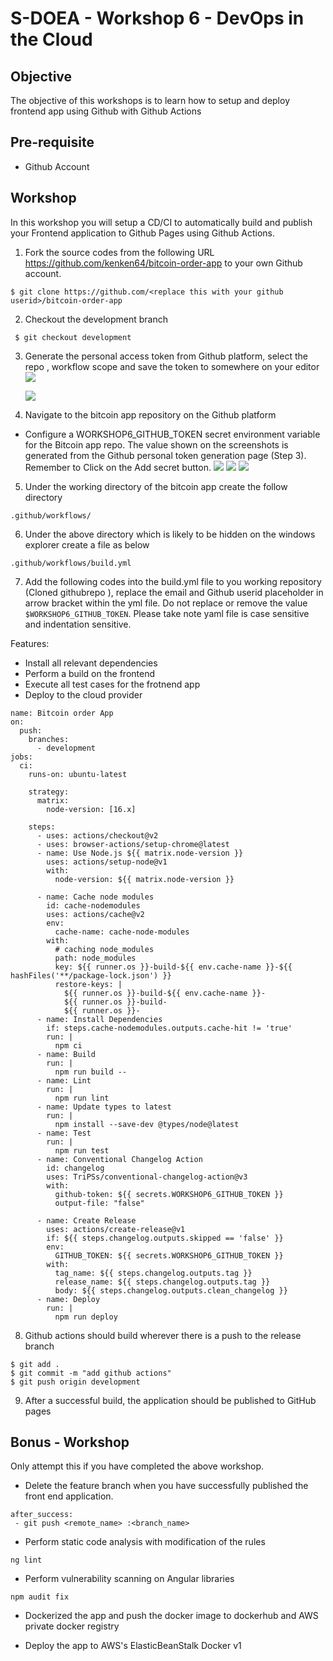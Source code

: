 # S-DOEA - Workshop 6 - DevOps in the Cloud

## Objective

The objective of this workshops is to learn how to setup and deploy frontend app using Github with Github Actions

## Pre-requisite

- Github Account

## Workshop

In this workshop you will setup a CD/CI to automatically build and publish your Frontend application to Github Pages using Github Actions.

1. Fork the source codes from the following URL https://github.com/kenken64/bitcoin-order-app to your own Github account.

```
$ git clone https://github.com/<replace this with your github userid>/bitcoin-order-app
```

2. Checkout the development branch

```
 $ git checkout development
```

3. Generate the personal access token from Github platform, select the repo , workflow scope and save the token to somewhere on your editor
   <img src="./screens/github_token.png" >

   <img src="./screens/github_token2.png" >

   
4. Navigate to the bitcoin app repository on the Github platform

- Configure a WORKSHOP6_GITHUB_TOKEN secret environment variable for the Bitcoin app repo. The value shown on the screenshots is generated from the Github personal token generation page (Step 3). Remember to Click on the Add secret button.
  <img src="./screens/travis1.png" >
  <img src="./screens/travis2.png" >
  <img src="./screens/travis3.png" >

5. Under the working directory of the bitcoin app create the follow directory

```
.github/workflows/
```

6. Under the above directory which is likely to be hidden on the windows explorer create a file as below

```
.github/workflows/build.yml
```

7. Add the following codes into the build.yml file to you working repository (Cloned githubrepo ), replace the email and Github userid placeholder in arrow bracket within the yml file. Do not replace or remove the value `$WORKSHOP6_GITHUB_TOKEN`. Please take note yaml file is case sensitive and indentation sensitive.

Features:

- Install all relevant dependencies
- Perform a build on the frontend
- Execute all test cases for the frotnend app
- Deploy to the cloud provider

```
name: Bitcoin order App
on:
  push:
    branches:
      - development
jobs:
  ci:
    runs-on: ubuntu-latest

    strategy:
      matrix:
        node-version: [16.x]

    steps:
      - uses: actions/checkout@v2
      - uses: browser-actions/setup-chrome@latest
      - name: Use Node.js ${{ matrix.node-version }}
        uses: actions/setup-node@v1
        with:
          node-version: ${{ matrix.node-version }}

      - name: Cache node modules
        id: cache-nodemodules
        uses: actions/cache@v2
        env:
          cache-name: cache-node-modules
        with:
          # caching node_modules
          path: node_modules
          key: ${{ runner.os }}-build-${{ env.cache-name }}-${{ hashFiles('**/package-lock.json') }}
          restore-keys: |
            ${{ runner.os }}-build-${{ env.cache-name }}-
            ${{ runner.os }}-build-
            ${{ runner.os }}-
      - name: Install Dependencies
        if: steps.cache-nodemodules.outputs.cache-hit != 'true'
        run: |
          npm ci
      - name: Build
        run: |
          npm run build --
      - name: Lint
        run: |
          npm run lint
      - name: Update types to latest
        run: |
          npm install --save-dev @types/node@latest
      - name: Test
        run: |
          npm run test
      - name: Conventional Changelog Action
        id: changelog
        uses: TriPSs/conventional-changelog-action@v3
        with:
          github-token: ${{ secrets.WORKSHOP6_GITHUB_TOKEN }}
          output-file: "false"

      - name: Create Release
        uses: actions/create-release@v1
        if: ${{ steps.changelog.outputs.skipped == 'false' }}
        env:
          GITHUB_TOKEN: ${{ secrets.WORKSHOP6_GITHUB_TOKEN }}
        with:
          tag_name: ${{ steps.changelog.outputs.tag }}
          release_name: ${{ steps.changelog.outputs.tag }}
          body: ${{ steps.changelog.outputs.clean_changelog }}
      - name: Deploy
        run: |
          npm run deploy

```

8. Github actions should build wherever there is a push to the release branch

```
$ git add .
$ git commit -m "add github actions"
$ git push origin development
```
9. After a successful build, the application should be published to
    GitHub pages


## Bonus - Workshop

Only attempt this if you have completed the above workshop.

- Delete the feature branch when you have successfully published the
  front end application.

```
after_success:
 - git push <remote_name> :<branch_name>
```

- Perform static code analysis with modification of the rules

```
ng lint
```

- Perform vulnerability scanning on Angular libraries

```
npm audit fix
```

- Dockerized the app and push the docker image to dockerhub and AWS private docker registry

- Deploy the app to AWS's ElasticBeanStalk Docker v1

